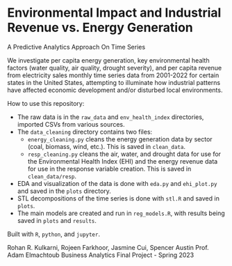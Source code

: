 # Environmental Impact and Industrial Revenue vs. Energy Generation
A Predictive Analytics Approach On Time Series

We investigate per capita energy generation, key environmental health factors (water quality, air quality, drought severity), and per capita revenue from electricity sales monthly time series data from 2001-2022 for certain states in the United States, attempting to illuminate how industrial patterns have affected economic development and/or disturbed local environments.

How to use this repository:
- The raw data is in the ```raw_data``` and ```env_health_index``` directories, imported CSVs from various sources.
- The ```data_cleaning``` directory contains two files:
  - ```energy_cleaning.py``` cleans the energy generation data by sector (coal, biomass, wind, etc.). This is saved in ```clean_data```.
  - ```resp_cleaning.py``` cleans the air, water, and drought data for use for the Environmental Health Index (EHI) and the energy revenue data for use in the response variable creation. This is saved in ```clean_data/resp```.
- EDA and visualization of the data is done with ```eda.py``` and ```ehi_plot.py``` and saved in the ```plots``` directory.
- STL decompositions of the time series is done with ```stl.R``` and saved in ```plots```.
- The main models are created and run in ```reg_models.R```, with results being saved in ```plots``` and ```results```.

Built with ```R```, ```python```, and ```jupyter```.

Rohan R. Kulkarni, Rojeen Farkhoor, Jasmine Cui, Spencer Austin
Prof. Adam Elmachtoub
Business Analytics Final Project - Spring 2023
